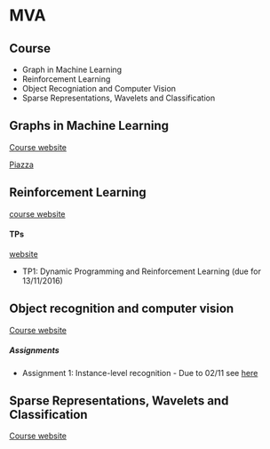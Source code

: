 # MVA

## Course

- Graph in Machine Learning
- Reinforcement Learning
- Object Recogniation and Computer Vision
- Sparse Representations, Wavelets and Classification


## Graphs in Machine Learning

[Course website](http://researchers.lille.inria.fr/~valko/hp/mva-ml-graphs.php)

[Piazza](https://piazza.com/ens-cachan.fr/fall2016/mvagraphsml)


## Reinforcement Learning

[course website](http://researchers.lille.inria.fr/~lazaric/Webpage/Teaching.html)

#### TPs
[website](http://chercheurs.lille.inria.fr/ekaufman/teaching.html)

- TP1: Dynamic Programming and Reinforcement Learning (due for 13/11/2016)


## Object recognition and computer vision

[Course website](http://www.di.ens.fr/willow/teaching/recvis16/)

##### Assignments

- Assignment 1: Instance-level recognition - Due to 02/11
	see [here](http://www.di.ens.fr/willow/teaching/recvis16/assignment1/)


## Sparse Representations, Wavelets and Classification

[Course website](http://www.di.ens.fr/~mallat/coursMVA2016.html)